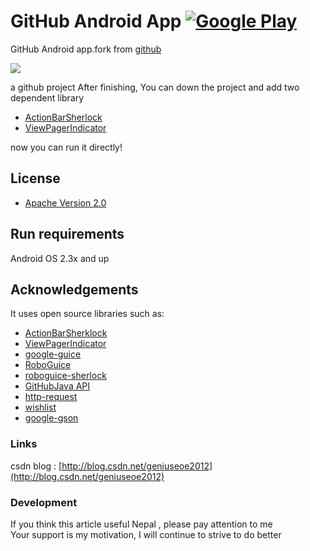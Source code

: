 # GitHub Android App  [![Google Play](http://developer.android.com/images/brand/en_generic_rgb_wo_45.png)](https://play.google.com/store/apps/details?id=com.github.mobile)

GitHub Android app.fork from [github](https://github.com/github/android)

<a href="https://play.google.com/store/apps/details?id=com.github.mobile" alt="Download from Google Play">
  <img src="http://img.skitch.com/20120709-nkdc1yugu2qmdg1ss81m1gr9ty.jpg">
</a>

a github project After finishing, You can down the project and add two dependent library
* [ActionBarSherlock](https://github.com/JakeWharton/ActionBarSherlock)
* [ViewPagerIndicator](https://github.com/JakeWharton/Android-ViewPagerIndicator)


now you can run it directly!


## License
* [Apache Version 2.0](http://www.apache.org/licenses/LICENSE-2.0.html)


Run requirements
------------------------------
Android OS 2.3x and up<br />


## Acknowledgements
It uses open source libraries such as:
* [ActionBarSherklock](https://github.com/JakeWharton/ActionBarSherlock)
* [ViewPagerIndicator](https://github.com/JakeWharton/Android-ViewPagerIndicator)
* [google-guice](https://code.google.com/p/google-guice/downloads/list)
* [RoboGuice](https://github.com/roboguice/roboguice)
* [roboguice-sherlock](https://github.com/rtyley/roboguice-sherlock)
* [GitHubJava API](https://github.com/eclipse/egit-github/tree/master/org.eclipse.egit.github.core)
* [http-request](https://github.com/kevinsawicki/http-request)
* [wishlist](https://github.com/kevinsawicki/wishlist)
* [google-gson](http://code.google.com/p/google-gson/downloads/list)


### Links
csdn blog : [http://blog.csdn.net/geniuseoe2012](http://blog.csdn.net/geniuseoe2012)<br/> 


### Development
If you think this article useful Nepal , please pay attention to me<br />
Your support is my motivation, I will continue to strive to do better


